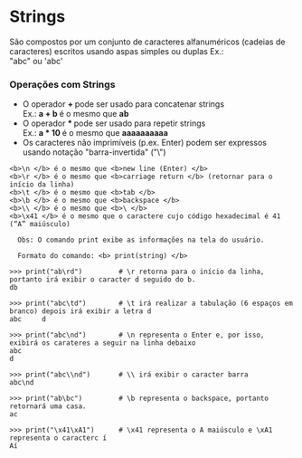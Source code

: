 # Strings

São compostos por um conjunto de caracteres alfanuméricos (cadeias de caracteres) escritos usando aspas simples ou duplas
Ex.: <br>
"abc" ou 'abc' 

### <b> Operações com Strings</b>
+ O operador <b>+ </b> pode ser usado para concatenar strings <br>
   Ex.: <b> a + b </b>  é o mesmo que  <b>ab </b>
+ O operador <b>* </b> pode ser usado para repetir strings <br>
   Ex.: <b>a * 10 </b> é o mesmo que  <b>aaaaaaaaaa </b>
+ Os caracteres não imprimíveis (p.ex. Enter) podem ser expressos usando notação "barra-invertida" ("\\")
```
<b>\n </b> é o mesmo que <b>new line (Enter) </b>
<b>\r </b> é o mesmo que <b>carriage return </b> (retornar para o início da linha)
<b>\t </b> é o mesmo que <b>tab </b> 
<b>\b </b> é o mesmo que <b>backspace </b>
<b>\\ </b> é o mesmo que <b>\ </b> 
<b>\x41 </b> é o mesmo que o caractere cujo código hexadecimal é 41 (“A” maiúsculo)
```

```
  Obs: O comando print exibe as informações na tela do usuário. 
  
  Formato do comando: <b> print(string) </b>
  
>>> print("ab\rd")         # \r retorna para o início da linha, portanto irá exibir o caracter d seguido do b.
db

>>> print("abc\td")        # \t irá realizar a tabulação (6 espaços em branco) depois irá exibir a letra d
abc     d

>>> print("abc\nd")        # \n representa o Enter e, por isso, exibirá os carateres a seguir na linha debaixo
abc
d

>>> print("abc\\nd")       # \\ irá exibir o caracter barra
abc\nd

>>> print("ab\bc")         # \b representa o backspace, portanto retornará uma casa.
ac

>>> print("\x41\xA1")      # \x41 representa o A maiúsculo e \xA1 representa o caracterc í
Aí

```

